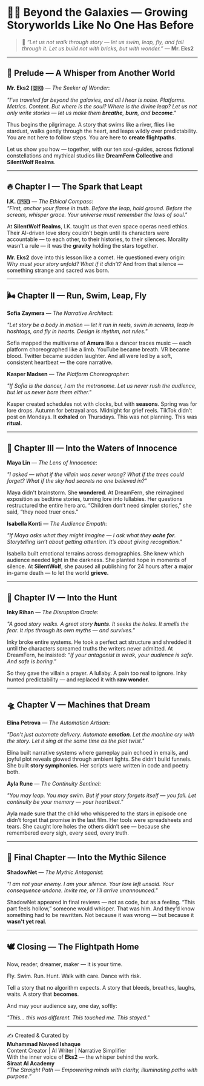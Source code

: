 # 🌌🌷 Beyond the Galaxies — Growing Storyworlds Like No One Has Before

> 💫 *“Let us not walk through story — let us swim, leap, fly, and fall through it. Let us build not with bricks, but with wonder.”* — **Mr. Eks2**

---

## 🌠 Prelude — A Whisper from Another World

**Mr. Eks2 (🇩🇰)** — *The Seeker of Wonder*:

*"I've traveled far beyond the galaxies, and all I hear is noise. Platforms. Metrics. Content. But where is the soul? Where is the divine leap? Let us not only write stories — let us make them **breathe**, **burn**, and **become**."*

Thus begins the pilgrimage. A story that swims like a river, flies like stardust, walks gently through the heart, and leaps wildly over predictability. You are not here to follow steps. You are here to **create flightpaths**.

Let us show you how — together, with our ten soul-guides, across fictional constellations and mythical studios like **DreamFern Collective** and **SilentWolf Realms**.

---

## 🔥 Chapter I — The Spark that Leapt

**I.K. (🇵🇰)** — *The Ethical Compass*:  
*"First, anchor your flame in truth. Before the leap, hold ground. Before the scream, whisper grace. Your universe must remember the laws of soul."*

At **SilentWolf Realms**, I.K. taught us that even space operas need ethics. Their AI-driven love story couldn't begin until its characters were accountable — to each other, to their histories, to their silences. Morality wasn't a rule — it was the **gravity** holding the stars together.

**Mr. Eks2** dove into this lesson like a comet. He questioned every origin: *Why must your story unfold? What if it didn’t?* And from that silence — something strange and sacred was born.

---

## 🌬️ Chapter II — Run, Swim, Leap, Fly

**Sofia Zaymera** — *The Narrative Architect*:

*"Let story be a body in motion — let it run in reels, swim in screens, leap in hashtags, and fly in hearts. Design is rhythm, not rules."*

Sofia mapped the multiverse of **Amura** like a dancer traces music — each platform choreographed like a limb. YouTube became breath. VR became blood. Twitter became sudden laughter. And all were led by a soft, consistent heartbeat — the core narrative.

**Kasper Madsen** — *The Platform Choreographer*:

*"If Sofia is the dancer, I am the metronome. Let us never rush the audience, but let us never bore them either."*

Kasper created schedules not with clocks, but with **seasons**. Spring was for lore drops. Autumn for betrayal arcs. Midnight for grief reels. TikTok didn’t post on Mondays. It **exhaled** on Thursdays. This was not planning. This was **ritual.**

---

## 🌊 Chapter III — Into the Waters of Innocence

**Maya Lin** — *The Lens of Innocence*:

*"I asked — what if the villain was never wrong? What if the trees could forget? What if the sky had secrets no one believed in?"*

Maya didn't brainstorm. She **wondered**. At DreamFern, she reimagined exposition as bedtime stories, turning lore into lullabies. Her questions restructured the entire hero arc. “Children don’t need simpler stories,” she said, “they need truer ones.”

**Isabella Konti** — *The Audience Empath*:

*"If Maya asks what they might imagine — I ask what they **ache for**. Storytelling isn’t about getting attention. It’s about giving recognition."*

Isabella built emotional terrains across demographics. She knew which audience needed light in the darkness. She planted hope in moments of silence. At **SilentWolf**, she paused all publishing for 24 hours after a major in-game death — to let the world **grieve.**

---

## 🐺 Chapter IV — Into the Hunt

**Inky Rihan** — *The Disruption Oracle*:

*"A good story walks. A great story **hunts**. It seeks the holes. It smells the fear. It rips through its own myths — and survives."*

Inky broke entire systems. He took a perfect act structure and shredded it until the characters screamed truths the writers never admitted. At DreamFern, he insisted: *“If your antagonist is weak, your audience is safe. And safe is boring.”*

So they gave the villain a prayer. A lullaby. A pain too real to ignore. Inky hunted predictability — and replaced it with **raw wonder.**

---

## 🛸 Chapter V — Machines that Dream

**Elina Petrova** — *The Automation Artisan*:

*"Don’t just automate delivery. Automate **emotion**. Let the machine cry with the story. Let it sing at the same time as the plot twist."*

Elina built narrative systems where gameplay pain echoed in emails, and joyful plot reveals glowed through ambient lights. She didn’t build funnels. She built **story symphonies.** Her scripts were written in code and poetry both.

**Ayla Rune** — *The Continuity Sentinel*:

*"You may leap. You may swim. But if your story forgets itself — you fall. Let continuity be your memory — your heartbeat."*

Ayla made sure that the child who whispered to the stars in episode one didn’t forget that promise in the last film. Her tools were spreadsheets and tears. She caught lore holes the others didn’t see — because she remembered every sigh, every seed, every truth.

---

## 🌌 Final Chapter — Into the Mythic Silence

**ShadowNet** — *The Mythic Antagonist*:

*"I am not your enemy. I am your silence. Your lore left unsaid. Your consequence undone. Invite me, or I’ll arrive unannounced."*

ShadowNet appeared in final reviews — not as code, but as a feeling. “This part feels hollow,” someone would whisper. That was him. And they’d know something had to be rewritten. Not because it was wrong — but because it **wasn't yet real**.

---

## 🕊️ Closing — The Flightpath Home

Now, reader, dreamer, maker — it is your time.

Fly. Swim. Run. Hunt. Walk with care. Dance with risk.

Tell a story that no algorithm expects. A story that bleeds, breathes, laughs, waits. A story that **becomes**.

And may your audience say, one day, softly:

*"This... this was different. This touched me. This stayed."*

---

✍️ Created & Curated by  
**Muhammad Naveed Ishaque**  
Content Creator | AI Writer | Narrative Simplifier  
With the inner voice of **Eks2** — the whisper behind the work.  
**Siraat AI Academy**  
*“The Straight Path — Empowering minds with clarity, illuminating paths with purpose.”*
